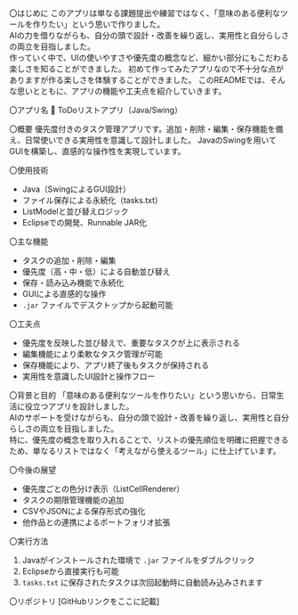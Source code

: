 〇はじめに
このアプリは単なる課題提出や練習ではなく、「意味のある便利なツールを作りたい」という思いで作りました。  
AIの力を借りながらも、自分の頭で設計・改善を繰り返し、実用性と自分らしさの両立を目指しました。  
作っていく中で、UIの使いやすさや優先度の概念など、細かい部分にもこだわる楽しさを知ることができました。
初めて作ってみたアプリなので不十分な点がありますが作る楽しさを体験することができました。
このREADMEでは、そんな思いとともに、アプリの機能や工夫点を紹介していきます。

〇アプリ名
📝 ToDoリストアプリ（Java/Swing）

〇概要
優先度付きのタスク管理アプリです。追加・削除・編集・保存機能を備え、日常使いできる実用性を意識して設計しました。
JavaのSwingを用いてGUIを構築し、直感的な操作性を実現しています。

〇使用技術
- Java（SwingによるGUI設計）
- ファイル保存による永続化（tasks.txt）
- ListModelと並び替えロジック
- Eclipseでの開発、Runnable JAR化

〇主な機能
- タスクの追加・削除・編集
- 優先度（高・中・低）による自動並び替え
- 保存・読み込み機能で永続化
- GUIによる直感的な操作
- `.jar` ファイルでデスクトップから起動可能

〇工夫点
- 優先度を反映した並び替えで、重要なタスクが上に表示される
- 編集機能により柔軟なタスク管理が可能
- 保存機能により、アプリ終了後もタスクが保持される
- 実用性を意識したUI設計と操作フロー

〇背景と目的
「意味のある便利なツールを作りたい」という思いから、日常生活に役立つアプリを設計しました。  
AIのサポートを受けながらも、自分の頭で設計・改善を繰り返し、実用性と自分らしさの両立を目指しました。  
特に、優先度の概念を取り入れることで、リストの優先順位を明確に把握できるため、単なるリストではなく「考えながら使えるツール」に仕上げています。

〇今後の展望
- 優先度ごとの色分け表示（ListCellRenderer）
- タスクの期限管理機能の追加
- CSVやJSONによる保存形式の強化
- 他作品との連携によるポートフォリオ拡張

〇実行方法
1. Javaがインストールされた環境で `.jar` ファイルをダブルクリック
2. Eclipseから直接実行も可能
3. `tasks.txt` に保存されたタスクは次回起動時に自動読み込みされます

〇リポジトリ
[GitHubリンクをここに記載]
